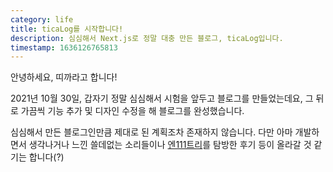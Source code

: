 ```yaml
---
category: life
title: ticaLog를 시작합니다!
description: 심심해서 Next.js로 정말 대충 만든 블로그, ticaLog입니다.
timestamp: 1636126765813
---
```


안녕하세요, 띠까라고 합니다!

2021년 10월 30일, 갑자기 정말 심심해서 시험을 앞두고 블로그를 만들었는데요, 그 뒤로 가끔씩 기능 추가 및 디자인 수정을 해 블로그를 완성했습니다.

심심해서 만든 블로그인만큼 제대로 된 계획조차 존재하지 않습니다.
다만 아마 개발하면서 생각나거나 느낀 쓸데없는 소리들이나 [엔111트리](https://playentry.org)를 탐방한 후기 등이 올라갈 것 같기는 합니다(?)
